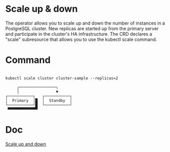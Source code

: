 
# Scale up & down

The operator allows you to scale up and down the number of instances in a PostgreSQL cluster. New replicas are started up from the primary server and participate in the cluster's HA infrastructure. The CRD declares a "scale" subresource that allows you to use the kubectl scale command.

# Command

```

kubectl scale cluster cluster-sample --replicas=2

     ╭────────────────╮
     │                ▼
┌───────────┐   ┌───────────┐
│  Primary  │█  │  Standby  │
└───────────┘█  └───────────┘
 ▀▀▀▀▀▀▀▀▀▀▀▀▀

```

# Doc
[Scale up and down](https://cloudnative-pg.io/documentation/1.25/operator_capability_levels/#scale-up-and-down-of-replicas)
